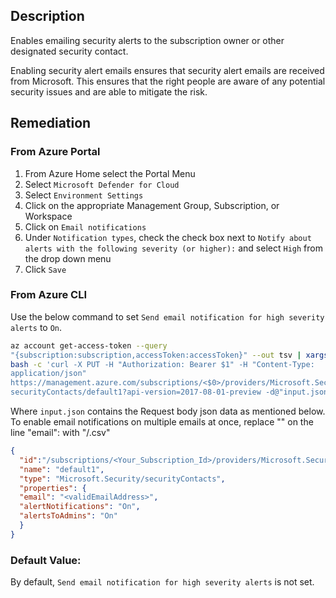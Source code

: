 ## Description

Enables emailing security alerts to the subscription owner or other designated security contact.

Enabling security alert emails ensures that security alert emails are received from Microsoft. This ensures that the right people are aware of any potential security issues and are able to mitigate the risk.

## Remediation

### From Azure Portal

  1. From Azure Home select the Portal Menu
  2. Select `Microsoft Defender for Cloud`
  3. Select `Environment Settings`
  4. Click on the appropriate Management Group, Subscription, or Workspace
  5. Click on `Email notifications`
  6. Under `Notification types`, check the check box next to `Notify about alerts with the following severity (or higher):` and select `High` from the drop down menu
  7. Click `Save`

### From Azure CLI

Use the below command to set `Send email notification for high severity alerts` to `On`.

```bash
az account get-access-token --query
"{subscription:subscription,accessToken:accessToken}" --out tsv | xargs -L1
bash -c 'curl -X PUT -H "Authorization: Bearer $1" -H "Content-Type:
application/json"
https://management.azure.com/subscriptions/<$0>/providers/Microsoft.Security/
securityContacts/default1?api-version=2017-08-01-preview -d@"input.json"'
```
Where `input.json` contains the Request body json data as mentioned below. To enable email notifications on multiple emails at once, replace "<validEmailAddress>" on the line "email": with "<directory>/<csvfilename>.csv"

```json
{
  "id":"/subscriptions/<Your_Subscription_Id>/providers/Microsoft.Security/securityContacts/default1",
  "name": "default1",
  "type": "Microsoft.Security/securityContacts",
  "properties": {
  "email": "<validEmailAddress>",
  "alertNotifications": "On",
  "alertsToAdmins": "On"
  }
}
```

### Default Value:

By default, `Send email notification for high severity alerts` is not set.